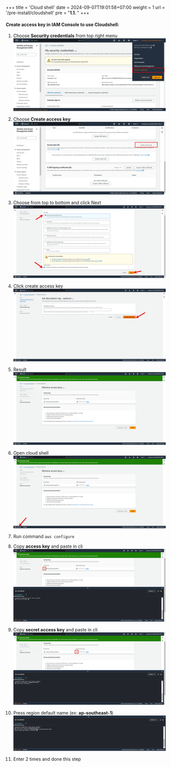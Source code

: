 +++
title = 'Cloud shell'
date = 2024-09-07T19:01:58+07:00
weight = 1
url = '/pre-install/cloudshell'
pre = "<b>1.1. </b>"
+++

#### Create access key in IAM Console to use Cloudshell:

1. Choose **Security credentials** from top right menu
   ![alt text](image.png)
2. Choose **Create access key**
   ![alt text](image-1.png)

3.  Choose from top to bottom and click Next
    ![alt text](image-5.png)
4.  Click create access key
    ![alt text](image-6.png)
5.  Result
    ![alt text](image-9.png)
6.  Open cloud shell
    ![alt text](image-2.png)
7.   Run command `aws configure`
8.   Copy **access key** and paste in cli
    ![alt text](image-11.png)
9.   Copy **secret access key** and paste in cli
    ![alt text](image-12.png)
10.    Press region default name (ex: **ap-southeast-1**)
    ![alt text](image-13.png)
11.   Enter 2 times and done this step
